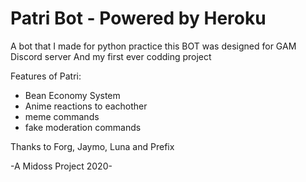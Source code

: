 # Patri Bot - Powered by Heroku

A bot that I made for python practice
this BOT was designed for GAM Discord server 
And my first ever codding project

Features of Patri:

* Bean Economy System
* Anime reactions to eachother
* meme commands
* fake moderation commands

Thanks to Forg, Jaymo, Luna and Prefix 

-A Midoss Project 2020-
